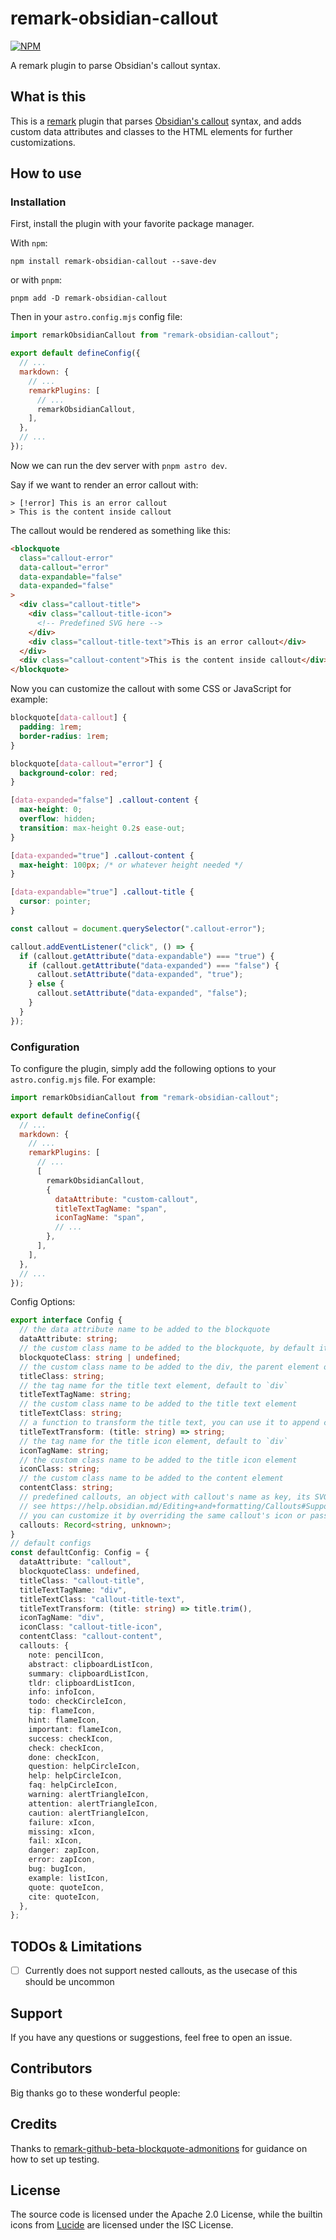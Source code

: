 # remark-obsidian-callout

[![NPM](https://img.shields.io/npm/dw/remark-obsidian-callout?style=for-the-badge)](https://www.npmjs.com/package/remark-obsidian-callout)

A remark plugin to parse Obsidian's callout syntax.

## What is this

This is a [remark](https://github.com/remarkjs/remark) plugin that parses [Obsidian's callout](https://help.obsidian.md/Editing+and+formatting/Callouts) syntax, and adds custom data attributes and classes to the HTML elements for further customizations.

## How to use

### Installation

First, install the plugin with your favorite package manager.

With `npm`:

```
npm install remark-obsidian-callout --save-dev
```

or with `pnpm`:

```
pnpm add -D remark-obsidian-callout
```

Then in your `astro.config.mjs` config file:

```js
import remarkObsidianCallout from "remark-obsidian-callout";

export default defineConfig({
  // ...
  markdown: {
    // ...
    remarkPlugins: [
      // ...
      remarkObsidianCallout,
    ],
  },
  // ...
});
```

Now we can run the dev server with `pnpm astro dev`.

Say if we want to render an error callout with:

```
> [!error] This is an error callout
> This is the content inside callout
```

The callout would be rendered as something like this:

```html
<blockquote
  class="callout-error"
  data-callout="error"
  data-expandable="false"
  data-expanded="false"
>
  <div class="callout-title">
    <div class="callout-title-icon">
      <!-- Predefined SVG here -->
    </div>
    <div class="callout-title-text">This is an error callout</div>
  </div>
  <div class="callout-content">This is the content inside callout</div>
</blockquote>
```

Now you can customize the callout with some CSS or JavaScript for example:

```css
blockquote[data-callout] {
  padding: 1rem;
  border-radius: 1rem;
}

blockquote[data-callout="error"] {
  background-color: red;
}

[data-expanded="false"] .callout-content {
  max-height: 0;
  overflow: hidden;
  transition: max-height 0.2s ease-out;
}

[data-expanded="true"] .callout-content {
  max-height: 100px; /* or whatever height needed */
}

[data-expandable="true"] .callout-title {
  cursor: pointer;
}
```

```js
const callout = document.querySelector(".callout-error");

callout.addEventListener("click", () => {
  if (callout.getAttribute("data-expandable") === "true") {
    if (callout.getAttribute("data-expanded") === "false") {
      callout.setAttribute("data-expanded", "true");
    } else {
      callout.setAttribute("data-expanded", "false");
    }
  }
});
```

### Configuration

To configure the plugin, simply add the following options to your `astro.config.mjs` file. For example:

```js
import remarkObsidianCallout from "remark-obsidian-callout";

export default defineConfig({
  // ...
  markdown: {
    // ...
    remarkPlugins: [
      // ...
      [
        remarkObsidianCallout,
        {
          dataAttribute: "custom-callout",
          titleTextTagName: "span",
          iconTagName: "span",
          // ...
        },
      ],
    ],
  },
  // ...
});
```

Config Options:

```ts
export interface Config {
  // the data attribute name to be added to the blockquote
  dataAttribute: string;
  // the custom class name to be added to the blockquote, by default it's `${dataAttribute}-${calloutType}` if not specified
  blockquoteClass: string | undefined;
  // the custom class name to be added to the div, the parent element of icon & title text
  titleClass: string;
  // the tag name for the title text element, default to `div`
  titleTextTagName: string;
  // the custom class name to be added to the title text element
  titleTextClass: string;
  // a function to transform the title text, you can use it to append custom strings
  titleTextTransform: (title: string) => string;
  // the tag name for the title icon element, default to `div`
  iconTagName: string;
  // the custom class name to be added to the title icon element
  iconClass: string;
  // the custom class name to be added to the content element
  contentClass: string;
  // predefined callouts, an object with callout's name as key, its SVG icon as value
  // see https://help.obsidian.md/Editing+and+formatting/Callouts#Supported+types
  // you can customize it by overriding the same callout's icon or passing new callout with customized name and icon
  callouts: Record<string, unknown>;
}
// default configs
const defaultConfig: Config = {
  dataAttribute: "callout",
  blockquoteClass: undefined,
  titleClass: "callout-title",
  titleTextTagName: "div",
  titleTextClass: "callout-title-text",
  titleTextTransform: (title: string) => title.trim(),
  iconTagName: "div",
  iconClass: "callout-title-icon",
  contentClass: "callout-content",
  callouts: {
    note: pencilIcon,
    abstract: clipboardListIcon,
    summary: clipboardListIcon,
    tldr: clipboardListIcon,
    info: infoIcon,
    todo: checkCircleIcon,
    tip: flameIcon,
    hint: flameIcon,
    important: flameIcon,
    success: checkIcon,
    check: checkIcon,
    done: checkIcon,
    question: helpCircleIcon,
    help: helpCircleIcon,
    faq: helpCircleIcon,
    warning: alertTriangleIcon,
    attention: alertTriangleIcon,
    caution: alertTriangleIcon,
    failure: xIcon,
    missing: xIcon,
    fail: xIcon,
    danger: zapIcon,
    error: zapIcon,
    bug: bugIcon,
    example: listIcon,
    quote: quoteIcon,
    cite: quoteIcon,
  },
};
```

## TODOs & Limitations

- [ ] Currently does not support nested callouts, as the usecase of this should be uncommon

## Support

If you have any questions or suggestions, feel free to open an issue.

## Contributors

Big thanks go to these wonderful people:

<!-- ALL-CONTRIBUTORS-LIST:START - Do not remove or modify this section -->
<!-- prettier-ignore-start -->
<!-- markdownlint-disable -->

<!-- markdownlint-restore -->
<!-- prettier-ignore-end -->

<!-- ALL-CONTRIBUTORS-LIST:END -->

## Credits

Thanks to [remark-github-beta-blockquote-admonitions](https://github.com/myl7/remark-github-beta-blockquote-admonitions) for guidance on how to set up testing.

## License

The source code is licensed under the Apache 2.0 License, while the builtin icons from [Lucide](https://lucide.dev/license) are licensed under the ISC License.
